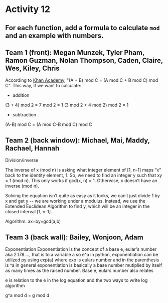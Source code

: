 # Activity 12

## For each function, add a formula to calculate `mod` and an example with numbers.

## Team 1 (front): Megan Munzek, Tyler Pham, Ramon Guzman, Nolan Thompson, Caden, Claire, Wes, Kiley, Chris

According to [Khan Academy](https://www.khanacademy.org/computing/computer-science/cryptography/modarithmetic/a/modular-addition-and-subtraction), "(A + B) mod C = (A mod C + B mod C) mod C". This way, if we want to calculate:

- addition

(3 + 4) mod 2 = 7 mod 2 = 1
(3 mod 2 + 4 mod 2) mod 2 = 1

- subtraction 

(A-B) mod C = (A mod C-B mod C) mod C


## Team 2 (back window): Michael, Mai, Maddy, Rachael, Hannah

Division/inverse

The inverse of x (mod n) is asking what integer element of [1, n-1] maps “x” back to the identity element, 1. So, we need to find an integer y such that xy = 1 (mod n).  This only works if gcd(x, n) = 1.  Otherwise, x doesn’t have an inverse (mod n). 

Solving the equation isn’t quite as easy as it looks, we can’t just divide 1 by x and get y -- we are working under a modulus.  Instead, we use the Extended Euclidean Algorithm to find y, which will be an integer in the closed interval [1, n-1].

Algorithm: ax+by=gcd(a,b)

## Team 3 (back wall): Bailey, Wonjoon, Adam

Exponentiation
Exponentiation is the concept of a base e, eular's number aka 2.178...., that is to a variable a so e^a
in python, exponentiation can be utilized py using exp(a) where exp is eulars number and in the parenthesis is ^a
in general exponentiation is basically a base number mutiplied by itself as many times as the raised number.
Base e, eulars number also relates 

e is relation to the e in the log equation  and the two ways to write log 
algorithm

g^a mod d = g mod d
